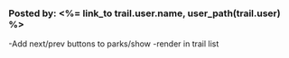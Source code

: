<!-- <p>Posted by: <%= link_to park.user.name, user_path(park.user) %> </p> -->


<h3>Posted by: <%= link_to trail.user.name, user_path(trail.user) %></h3>

-Add next/prev buttons to parks/show
-render in trail list